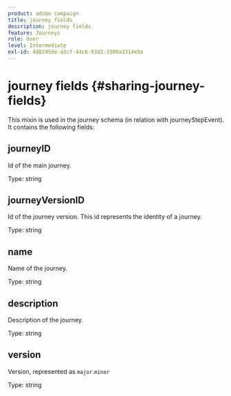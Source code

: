```yaml
---
product: adobe campaign
title: journey fields
description: journey fields
feature: Journeys
role: User
level: Intermediate
exl-id: 4d0245de-a2cf-44c6-93d2-3309a3314e5e
---
```

# journey fields {#sharing-journey-fields}

This mixin is used in the journey schema (in relation with journeyStepEvent). It contains the following fields:

## journeyID

Id of the main journey.

Type: string

## journeyVersionID

Id of the journey version. This id represents the identity of a journey.

Type: string

## name

Name of the journey.

Type: string

## description

Description of the journey.

Type: string

## version

Version, represented as `major`.`minor`

Type: string
